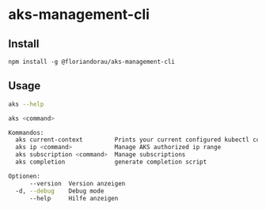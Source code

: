 # aks-management-cli

## Install

`npm install -g @floriandorau/aks-management-cli`

## Usage

```bash
aks --help

aks <command>

Kommandos:
  aks current-context         Prints your current configured kubectl context
  aks ip <command>            Manage AKS authorized ip range
  aks subscription <command>  Manage subscriptions
  aks completion              generate completion script

Optionen:
      --version  Version anzeigen                                                                                                                                                                  [boolean]
  -d, --debug    Debug mode
      --help     Hilfe anzeigen
```
